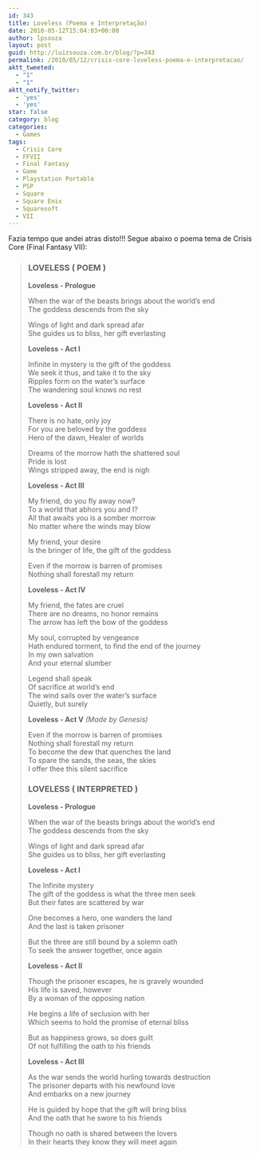 ```yaml
---
id: 343
title: Loveless (Poema e Interpretação)
date: 2010-05-12T15:04:03+00:00
author: lpsouza
layout: post
guid: http://luizsouza.com.br/blog/?p=343
permalink: /2010/05/12/crisis-core-loveless-poema-e-interpretacao/
aktt_tweeted:
  - "1"
  - "1"
aktt_notify_twitter:
  - 'yes'
  - 'yes'
star: false
category: blog
categories:
  - Games
tags:
  - Crisis Core
  - FFVII
  - Final Fantasy
  - Game
  - Playstation Portable
  - PSP
  - Square
  - Square Enix
  - Squaresoft
  - VII
---
```

Fazia tempo que andei atras disto!!! Segue abaixo o poema tema de Crisis Core (Final Fantasy VII):

> ### LOVELESS ( POEM )
>
> **Loveless - Prologue**
>
> When the war of the beasts brings about the world’s end  
> The goddess descends from the sky
>
> Wings of light and dark spread afar  
> She guides us to bliss, her gift everlasting
>
> **Loveless - Act I**
>
> Infinite in mystery is the gift of the goddess  
> We seek it thus, and take it to the sky  
> Ripples form on the water’s surface  
> The wandering soul knows no rest
>
> **Loveless - Act II**
>
> There is no hate, only joy  
> For you are beloved by the goddess  
> Hero of the dawn, Healer of worlds
>
> Dreams of the morrow hath the shattered soul  
> Pride is lost  
> Wings stripped away, the end is nigh
>
> **Loveless - Act III**
>
> My friend, do you fly away now?  
> To a world that abhors you and I?  
> All that awaits you is a somber morrow  
> No matter where the winds may blow
>
> My friend, your desire  
> Is the bringer of life, the gift of the goddess
>
> Even if the morrow is barren of promises  
> Nothing shall forestall my return
>
> **Loveless - Act IV**
>
> My friend, the fates are cruel  
> There are no dreams, no honor remains  
> The arrow has left the bow of the goddess
>
> My soul, corrupted by vengeance  
> Hath endured torment, to find the end of the journey  
> In my own salvation  
> And your eternal slumber
>
> Legend shall speak  
> Of sacrifice at world’s end  
> The wind sails over the water’s surface  
> Quietly, but surely
>
> **Loveless - Act V** _(Made by Genesis)_
>
> Even if the morrow is barren of promises  
> Nothing shall forestall my return  
> To become the dew that quenches the land  
> To spare the sands, the seas, the skies  
> I offer thee this silent sacrifice
>
> ### LOVELESS ( INTERPRETED )
>
> **Loveless - Prologue**
>
> When the war of the beasts brings about the world’s end  
> The goddess descends from the sky
>
> Wings of light and dark spread afar  
> She guides us to bliss, her gift everlasting
>
> **Loveless - Act I**
>
> The Infinite mystery  
> The gift of the goddess is what the three men seek  
> But their fates are scattered by war
>
> One becomes a hero, one wanders the land  
> And the last is taken prisoner
>
> But the three are still bound by a solemn oath  
> To seek the answer together, once again
>
> **Loveless - Act II**
>
> Though the prisoner escapes, he is gravely wounded  
> His life is saved, however  
> By a woman of the opposing nation
>
> He begins a life of seclusion with her  
> Which seems to hold the promise of eternal bliss
>
> But as happiness grows, so does guilt  
> Of not fulfilling the oath to his friends
>
> **Loveless - Act III**
>
> As the war sends the world hurling towards destruction  
> The prisoner departs with his newfound love  
> And embarks on a new journey
>
> He is guided by hope that the gift will bring bliss  
> And the oath that he swore to his friends
>
> Though no oath is shared between the lovers  
> In their hearts they know they will meet again

